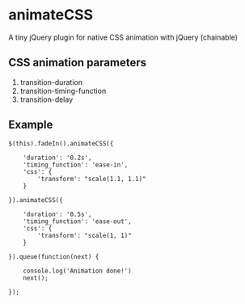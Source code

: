 animateCSS
==========

A tiny jQuery plugin for native CSS animation with jQuery (chainable)

CSS animation parameters
----------
1. transition-duration
2. transition-timing-function
3. transition-delay

Example
----------
<javascript>

	$(this).fadeIn().animateCSS({
		
		'duration': '0.2s',
		'timing_function': 'ease-in',
        'css': {
        	'transform': "scale(1.1, 1.1)"
        }
	
	}).animateCSS({
    
        'duration': '0.5s',
        'timing_function': 'ease-out',
        'css': {
        	'transform': "scale(1, 1)"
        }
    
    }).queue(function(next) {
        
        console.log('Animation done!')
        next();
        
    });
